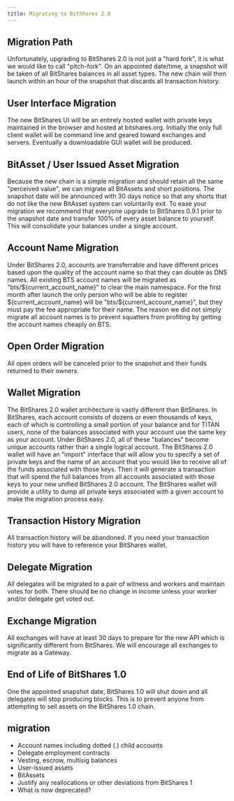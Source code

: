 ```yaml
---
title: Migrating to BitShares 2.0
---
```


## Migration Path
Unfortunately, upgrading to BitShares 2.0 is not just a "hard fork", it is what we would like to call "pitch-fork".  On
an appointed date/time, a snapshot will be taken of all BitShares balances in all asset types.  The new chain will then
launch within an hour of the snapshot that discards all transaction history.

## User Interface Migration
The new BitShares UI will be an entirely hosted wallet with private keys maintained in the browser and hosted at
bitshares.org.  Initially the only full client wallet will be command line and geared toward exchanges and servers.
Eventually a downloadable GUI wallet will be produced.

## BitAsset / User Issued Asset Migration
Because the new chain is a simple migration and should retain all the same "perceived value", we can migrate all
BitAssets and short positions.  The snapshot date will be announced with 30 days notice so that any shorts that do not
like the new BitAsset system can voluntarily exit.    To ease your migration we recommend that everyone upgrade to
BitShares 0.9.1 prior to the snapshot date and transfer 100% of every asset balance to yourself.  This will consolidate
your balances under a single account.

## Account Name Migration
Under BitShares 2.0, accounts are transferrable and have different prices based upon the quality of the account name so that
they can double as DNS names.   All existing BTS account names will be migrated as "bts/${current_account_name}" to
clear the main namespace.  For the first month after launch the only person who will be able to register
${current_account_name} will be "bts/${current_account_name}", but they must pay the fee appropriate for their name.
The reason we did not simply migrate all account names is to prevent squatters from profiting by getting the account
names cheaply on BTS.

## Open Order Migration
All open orders will be canceled prior to the snapshot and their funds returned to their owners.

## Wallet Migration
The BitShares 2.0 wallet architecture is vastly different than BitShares.  In BitShares, each account consists of dozens or
even thousands of keys, each of which is controlling a small portion of your balance and for TITAN users, none of the
balances associated with your account use the same key as your account.  Under BitShares 2.0, all of these "balances" become
unique accounts rather than a single logical account.    The BitShares 2.0 wallet will have an "import" interface that will
allow you to specify a set of private keys and the name of an account that you would like to receive all of the funds
associated with those keys.   Then it will generate a transaction that will spend the full balances from all accounts
associated with those keys to your new unified BitShares 2.0 account.    The BitShares wallet will provide a utility to dump
all private keys associated with a given account to make the migration process easy.

## Transaction History Migration
All transaction history will be abandoned.  If you need your transaction history you will have to reference your
BitShares wallet.

## Delegate Migration
All delegates will be migrated to a pair of witness and workers and maintain votes for both.  There should be no change
in income unless your worker and/or delegate get voted out.

## Exchange Migration
All exchanges will have at least 30 days to prepare for the new API which is significantly different from BitShares.  We
will encourage all exchanges to migrate as a Gateway.

## End of Life of BitShares 1.0
One the appointed snapshot date, BitShares 1.0 will shut down and all delegates will stop producing blocks.  This is to
prevent anyone from attempting to sell assets on the BitShares 1.0 chain.

## migration
* Account names including dotted (.) child accounts
* Delegate employment contracts
* Vesting, escrow, multisig balances
* User-issued assets
* BitAssets
* Justify any reallocations or other deviations from BitShares 1
* What is now deprecated?
